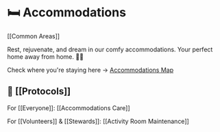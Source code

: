 # 🛏️ Accommodations
[[Common Areas]]

Rest, rejuvenate, and dream in our comfy accommodations. Your perfect home away from home. 🏡😴

Check where you're staying here -> [Accommodations Map](https://docs.google.com/spreadsheets/d/1RilWugy-Lq9TVmE89jLjGchpX-EH_dvH0cTza4OmaW0/edit#gid=0)


## 📜 [[Protocols]]

For [[Everyone]]: [[Accommodations Care]]

For [[Volunteers]] & [[Stewards]]: [[Activity Room Maintenance]]